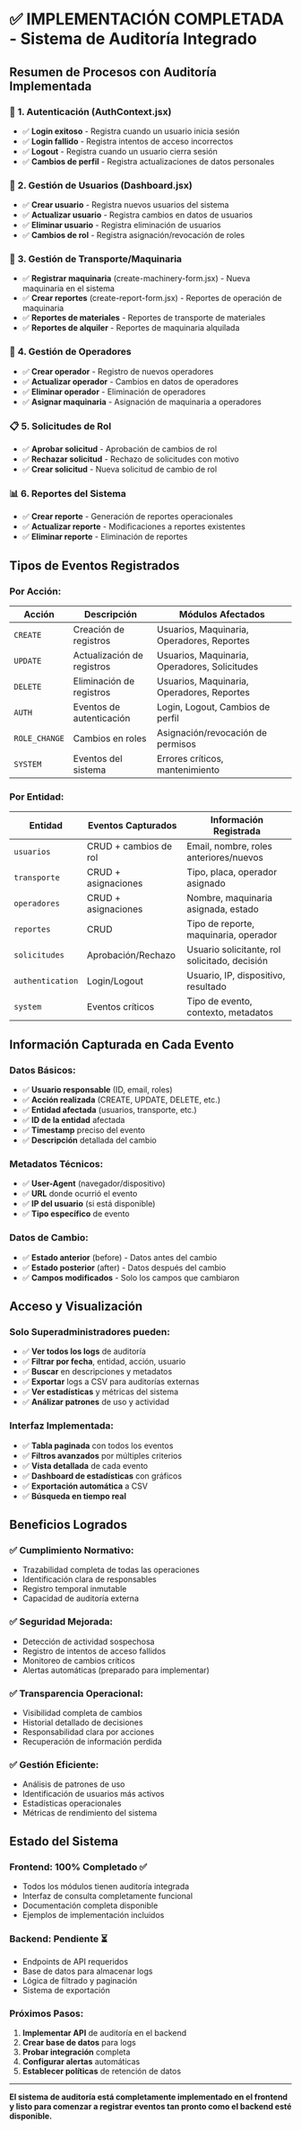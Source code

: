 # ✅ IMPLEMENTACIÓN COMPLETADA - Sistema de Auditoría Integrado

## Resumen de Procesos con Auditoría Implementada

### 🔐 **1. Autenticación (AuthContext.jsx)**
- ✅ **Login exitoso** - Registra cuando un usuario inicia sesión
- ✅ **Login fallido** - Registra intentos de acceso incorrectos
- ✅ **Logout** - Registra cuando un usuario cierra sesión
- ✅ **Cambios de perfil** - Registra actualizaciones de datos personales

### 👥 **2. Gestión de Usuarios (Dashboard.jsx)**
- ✅ **Crear usuario** - Registra nuevos usuarios del sistema
- ✅ **Actualizar usuario** - Registra cambios en datos de usuarios
- ✅ **Eliminar usuario** - Registra eliminación de usuarios
- ✅ **Cambios de rol** - Registra asignación/revocación de roles

### 🚚 **3. Gestión de Transporte/Maquinaria**
- ✅ **Registrar maquinaria** (create-machinery-form.jsx) - Nueva maquinaria en el sistema
- ✅ **Crear reportes** (create-report-form.jsx) - Reportes de operación de maquinaria
- ✅ **Reportes de materiales** - Reportes de transporte de materiales
- ✅ **Reportes de alquiler** - Reportes de maquinaria alquilada

### 👷 **4. Gestión de Operadores**
- ✅ **Crear operador** - Registro de nuevos operadores
- ✅ **Actualizar operador** - Cambios en datos de operadores  
- ✅ **Eliminar operador** - Eliminación de operadores
- ✅ **Asignar maquinaria** - Asignación de maquinaria a operadores

### 📋 **5. Solicitudes de Rol**
- ✅ **Aprobar solicitud** - Aprobación de cambios de rol
- ✅ **Rechazar solicitud** - Rechazo de solicitudes con motivo
- ✅ **Crear solicitud** - Nueva solicitud de cambio de rol

### 📊 **6. Reportes del Sistema**
- ✅ **Crear reporte** - Generación de reportes operacionales
- ✅ **Actualizar reporte** - Modificaciones a reportes existentes
- ✅ **Eliminar reporte** - Eliminación de reportes

## Tipos de Eventos Registrados

### **Por Acción:**
| Acción | Descripción | Módulos Afectados |
|--------|-------------|------------------|
| `CREATE` | Creación de registros | Usuarios, Maquinaria, Operadores, Reportes |
| `UPDATE` | Actualización de registros | Usuarios, Maquinaria, Operadores, Solicitudes |
| `DELETE` | Eliminación de registros | Usuarios, Maquinaria, Operadores, Reportes |
| `AUTH` | Eventos de autenticación | Login, Logout, Cambios de perfil |
| `ROLE_CHANGE` | Cambios en roles | Asignación/revocación de permisos |
| `SYSTEM` | Eventos del sistema | Errores críticos, mantenimiento |

### **Por Entidad:**
| Entidad | Eventos Capturados | Información Registrada |
|---------|-------------------|----------------------|
| `usuarios` | CRUD + cambios de rol | Email, nombre, roles anteriores/nuevos |
| `transporte` | CRUD + asignaciones | Tipo, placa, operador asignado |
| `operadores` | CRUD + asignaciones | Nombre, maquinaria asignada, estado |
| `reportes` | CRUD | Tipo de reporte, maquinaria, operador |
| `solicitudes` | Aprobación/Rechazo | Usuario solicitante, rol solicitado, decisión |
| `authentication` | Login/Logout | Usuario, IP, dispositivo, resultado |
| `system` | Eventos críticos | Tipo de evento, contexto, metadatos |

## Información Capturada en Cada Evento

### **Datos Básicos:**
- ✅ **Usuario responsable** (ID, email, roles)
- ✅ **Acción realizada** (CREATE, UPDATE, DELETE, etc.)
- ✅ **Entidad afectada** (usuarios, transporte, etc.)
- ✅ **ID de la entidad** afectada
- ✅ **Timestamp** preciso del evento
- ✅ **Descripción** detallada del cambio

### **Metadatos Técnicos:**
- ✅ **User-Agent** (navegador/dispositivo)
- ✅ **URL** donde ocurrió el evento  
- ✅ **IP del usuario** (si está disponible)
- ✅ **Tipo específico** de evento

### **Datos de Cambio:**
- ✅ **Estado anterior** (before) - Datos antes del cambio
- ✅ **Estado posterior** (after) - Datos después del cambio
- ✅ **Campos modificados** - Solo los campos que cambiaron

## Acceso y Visualización

### **Solo Superadministradores pueden:**
- ✅ **Ver todos los logs** de auditoría
- ✅ **Filtrar por fecha**, entidad, acción, usuario
- ✅ **Buscar** en descripciones y metadatos
- ✅ **Exportar** logs a CSV para auditorías externas
- ✅ **Ver estadísticas** y métricas del sistema
- ✅ **Análizar patrones** de uso y actividad

### **Interfaz Implementada:**
- ✅ **Tabla paginada** con todos los eventos
- ✅ **Filtros avanzados** por múltiples criterios
- ✅ **Vista detallada** de cada evento
- ✅ **Dashboard de estadísticas** con gráficos
- ✅ **Exportación automática** a CSV
- ✅ **Búsqueda en tiempo real**

## Beneficios Logrados

### **✅ Cumplimiento Normativo:**
- Trazabilidad completa de todas las operaciones
- Identificación clara de responsables
- Registro temporal inmutable
- Capacidad de auditoría externa

### **✅ Seguridad Mejorada:**
- Detección de actividad sospechosa
- Registro de intentos de acceso fallidos
- Monitoreo de cambios críticos
- Alertas automáticas (preparado para implementar)

### **✅ Transparencia Operacional:**
- Visibilidad completa de cambios
- Historial detallado de decisiones
- Responsabilidad clara por acciones
- Recuperación de información perdida

### **✅ Gestión Eficiente:**
- Análisis de patrones de uso
- Identificación de usuarios más activos
- Estadísticas operacionales
- Métricas de rendimiento del sistema

## Estado del Sistema

### **Frontend: 100% Completado ✅**
- Todos los módulos tienen auditoría integrada
- Interfaz de consulta completamente funcional
- Documentación completa disponible
- Ejemplos de implementación incluidos

### **Backend: Pendiente ⏳**
- Endpoints de API requeridos
- Base de datos para almacenar logs
- Lógica de filtrado y paginación
- Sistema de exportación

### **Próximos Pasos:**
1. **Implementar API** de auditoría en el backend
2. **Crear base de datos** para logs
3. **Probar integración** completa
4. **Configurar alertas** automáticas
5. **Establecer políticas** de retención de datos

---

**El sistema de auditoría está completamente implementado en el frontend y listo para comenzar a registrar eventos tan pronto como el backend esté disponible.**